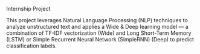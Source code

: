 Internship Project

This project leverages Natural Language Processing (NLP) techniques to analyze unstructured text and applies a Wide & Deep learning model — a combination of TF-IDF vectorization (Wide) and Long Short-Term Memory (LSTM) or Simple Recurrent Neural Network (SimpleRNN) (Deep) to predict classification labels.
